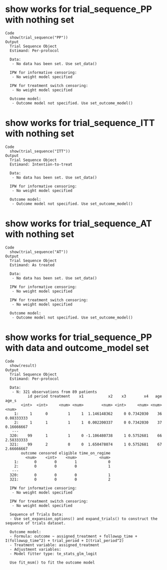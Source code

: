 # show works for trial_sequence_PP with nothing set

    Code
      show(trial_sequence("PP"))
    Output
      Trial Sequence Object 
      Estimand: Per-protocol 
       
      Data: 
       - No data has been set. Use set_data() 
       
      IPW for informative censoring: 
       - No weight model specified 
       
      IPW for treatment switch censoring: 
       - No weight model specified 
       
      Outcome model: 
       - Outcome model not specified. Use set_outcome_model() 

# show works for trial_sequence_ITT with nothing set

    Code
      show(trial_sequence("ITT"))
    Output
      Trial Sequence Object 
      Estimand: Intention-to-treat 
       
      Data: 
       - No data has been set. Use set_data() 
       
      IPW for informative censoring: 
       - No weight model specified 
       
      Outcome model: 
       - Outcome model not specified. Use set_outcome_model() 

# show works for trial_sequence_AT with nothing set

    Code
      show(trial_sequence("AT"))
    Output
      Trial Sequence Object 
      Estimand: As treated 
       
      Data: 
       - No data has been set. Use set_data() 
       
      IPW for informative censoring: 
       - No weight model specified 
       
      IPW for treatment switch censoring: 
       - No weight model specified 
       
      Outcome model: 
       - Outcome model not specified. Use set_outcome_model() 

# show works for trial_sequence_PP with data and outcome_model set

    Code
      show(result)
    Output
      Trial Sequence Object 
      Estimand: Per-protocol 
       
      Data: 
       - N: 321 observations from 89 patients 
              id period treatment    x1           x2    x3        x4   age      age_s
           <int>  <int>     <num> <num>        <num> <int>     <num> <num>      <num>
        1:     1      0         1     1  1.146148362     0 0.7342030    36 0.08333333
        2:     1      1         1     1  0.002200337     0 0.7342030    37 0.16666667
       ---                                                                           
      320:    99      1         1     0 -1.106480738     1 0.5752681    66 2.58333333
      321:    99      2         0     0  1.650478074     1 0.5752681    67 2.66666667
           outcome censored eligible time_on_regime
             <num>    <int>    <num>          <num>
        1:       0        0        1              0
        2:       0        0        0              1
       ---                                         
      320:       0        0        0              1
      321:       0        0        0              2
       
      IPW for informative censoring: 
       - No weight model specified 
       
      IPW for treatment switch censoring: 
       - No weight model specified 
       
      Sequence of Trials Data: 
      - Use set_expansion_options() and expand_trials() to construct the sequence of trials dataset. 
       
      Outcome model: 
      - Formula: outcome ~ assigned_treatment + followup_time + I(followup_time^2) + trial_period + I(trial_period^2) 
      - Treatment variable: assigned_treatment 
      - Adjustment variables:  
      - Model fitter type: te_stats_glm_logit 
       
      Use fit_msm() to fit the outcome model 
       

